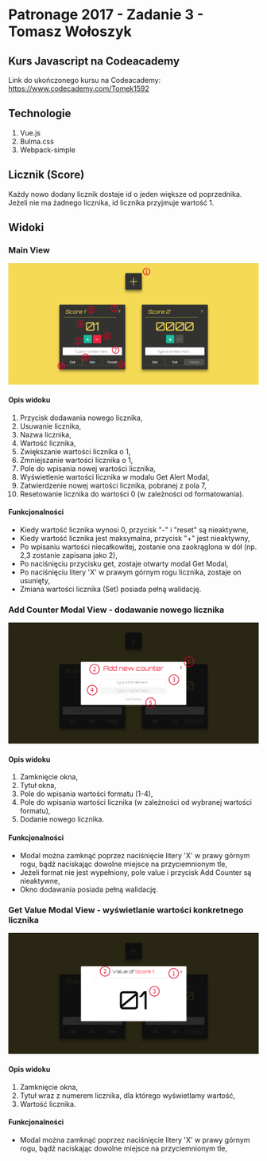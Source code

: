 # Patronage 2017 - Zadanie 3 - Tomasz Wołoszyk

## Kurs Javascript na Codeacademy

Link do ukończonego kursu na Codeacademy: https://www.codecademy.com/Tomek1592

## Technologie

1. Vue.js
2. Bulma.css
3. Webpack-simple

## Licznik (Score)

Każdy nowo dodany licznik dostaje id o jeden większe od poprzednika. Jeżeli nie ma żadnego licznika, id licznika przyjmuje wartość 1.

## Widoki

### Main View
![alt text](/src/images/main-view.PNG "Main View")

#### Opis widoku
1. Przycisk dodawania nowego licznika,
2. Usuwanie licznika,
3. Nazwa licznika,
4. Wartość licznika,
5. Zwiększanie wartości licznika o 1,
6. Zmniejszanie wartości licznika o 1,
7. Pole do wpisania nowej wartości licznika,
8. Wyświetlenie wartości licznika w modalu Get Alert Modal,
9. Zatwierdzenie nowej wartości licznika, pobranej z pola 7,
10. Resetowanie licznika do wartości 0 (w zależności od formatowania).

#### Funkcjonalności
- Kiedy wartość licznika wynosi 0, przycisk "-" i "reset" są nieaktywne,
- Kiedy wartość licznika jest maksymalna, przycisk "+" jest nieaktywny,
- Po wpisaniu wartości niecałkowitej, zostanie ona zaokrąglona w dół (np. 2,3 zostanie zapisana jako 2),
- Po naciśnięciu przycisku get, zostaje otwarty modal Get Modal,
- Po naciśnięciu litery 'X' w prawym górnym rogu licznika, zostaje on usunięty,
- Zmiana wartości licznika (Set) posiada pełną walidację.

### Add Counter Modal View - dodawanie nowego licznika
![alt text](/src/images/add-counter-modal-view.PNG "Add Counter Modal")

#### Opis widoku
1. Zamknięcie okna,
2. Tytuł okna,
3. Pole do wpisania wartości formatu (1-4),
4. Pole do wpisania wartości licznika (w zależności od wybranej wartości formatu),
5. Dodanie nowego licznika.

#### Funkcjonalności
- Modal można zamknąć poprzez naciśnięcie litery 'X' w prawy górnym rogu, 
  bądź naciskając dowolne miejsce na przyciemnionym tle,
- Jeżeli format nie jest wypełniony, pole value i przycisk Add Counter są nieaktywne,
- Okno dodawania posiada pełną walidację.

### Get Value Modal View - wyświetlanie wartości konkretnego licznika
![alt text](/src/images/get-value-modal-view.PNG "Get Value Modal")

#### Opis widoku
1. Zamknięcie okna, 
2. Tytuł wraz z numerem licznika, dla którego wyświetlamy wartość,
3. Wartość licznika.

#### Funkcjonalności
- Modal można zamknąć poprzez naciśnięcie litery 'X' w prawy górnym rogu, 
  bądź naciskając dowolne miejsce na przyciemnionym tle,

